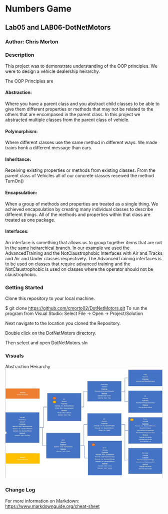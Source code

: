 # Numbers Game 

## Lab05 and LAB06-DotNetMotors

### Author: Chris Morton

### Description

This project was to demonstrate understanding of the OOP principles. We were to design a vehicle dealership heirarchy.

The OOP Principles are

#### Abstraction:
Where you have a parent class and you abstract child classes to be able to give them different properties or methods that may not be related to the others that are encompased in the parent class. In this project we abstracted multiple classes from the parent class of vehicle.

#### Polymorphism:
Where different classes use the same method in different ways. We made trains honk a different message than cars.

#### Inheritance:
Receiving existing properties or methods from existing classes. From the parent class of Vehicles all of our concrete classes received the method TurnOn()

#### Encapsulation:
When a group of methods and properties are treated as a single thing. We achieved encapsulation by creating many individual classes to describe different things. All of the methods and properties within that class are treated as one package.

#### Interfaces:
An interface is something that allows us to group together items that are not in the same heirarchical branch. In our example we used the AdvancedTraining and the NotClaustrophobic Interfaces with Air and Tracks and Air and Under classes respectively. The AdvancedTraining interfaces is to be used on classes that require advanced training and the NotClaustrophobic is used on classes where the operator should not be claustrophobic.

### Getting Started

Clone this repository to your local machine.

$ git clone https://github.com/cmorto02/DotNetMotors.git
To run the program from Visual Studio:
Select File -> Open -> Project/Solution

Next navigate to the location you cloned the Repository.

Double click on the DotNetMotors directory.

Then select and open DotNetMotors.sln

### Visuals

Abstraction Heirarchy
![alt text](https://github.com/cmorto02/DotNetMotors/blob/master/DotNetMotors/images/Heirarchy.JPG)


### Change Log


For more information on Markdown: https://www.markdownguide.org/cheat-sheet
